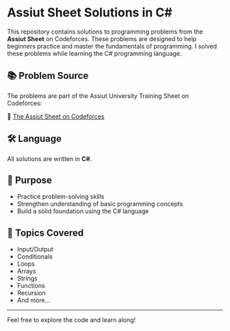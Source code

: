 # Assiut Sheet Solutions in C#

This repository contains solutions to programming problems from the **Assiut Sheet** on Codeforces. These problems are designed to help beginners practice and master the fundamentals of programming. I solved these problems while learning the C# programming language.

## 📚 Problem Source

The problems are part of the Assiut University Training Sheet on Codeforces:

🔗 [The Assiut Sheet on Codeforces](https://codeforces.com/group/MWSDmqGsZm/contests)

## 🛠 Language

All solutions are written in **C#**.

## 🚀 Purpose

- Practice problem-solving skills  
- Strengthen understanding of basic programming concepts  
- Build a solid foundation using the C# language  

## 🧠 Topics Covered

- Input/Output
- Conditionals
- Loops
- Arrays
- Strings
- Functions
- Recursion
- And more...

---

Feel free to explore the code and learn along!




